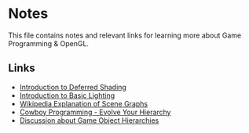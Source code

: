 # Notes

This file contains notes and relevant links for learning more
about Game Programming & OpenGL.

## Links
* [Introduction to Deferred Shading](http://ogldev.atspace.co.uk/www/tutorial35/tutorial35.html)
* [Introduction to Basic Lighting](https://learnopengl.com/Lighting/Basic-Lighting)
* [Wikipedia Explanation of Scene Graphs](https://en.wikipedia.org/wiki/Scene_graph)
* [Cowboy Programming - Evolve Your Hierarchy](http://cowboyprogramming.com/2007/01/05/evolve-your-heirachy/)
* [Discussion about Game Object Hierarchies](https://stackoverflow.com/questions/764824/best-way-to-organize-entities-in-a-game)
